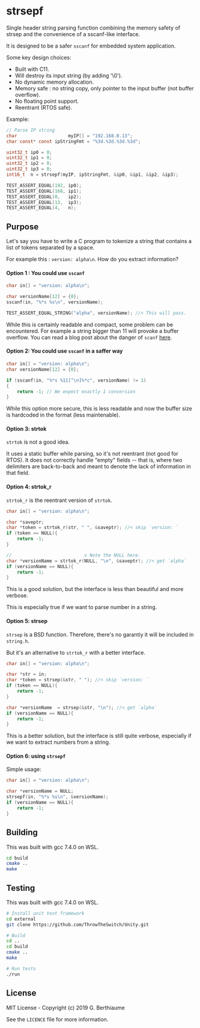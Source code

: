 # strsepf

Single header string parsing function combining the memory safety of strsep and the convenience of a sscanf-like interface.

It is designed to be a safer `sscanf` for embedded system application.

Some key design choices:

- Built with C11.
- Will destroy its input string (by adding '\0').
- No dynamic memory allocation.
- Memory safe : no string copy, only pointer to the input buffer (not buffer overflow).
- No floating point support.
- Reentrant (RTOS safe).

Example:

```c
// Parse IP string
char                   myIP[] = "192.168.0.13";
char const* const ipStringFmt = "%3d.%3d.%3d.%3d";

uint32_t ip0 = 0;
uint32_t ip1 = 0;
uint32_t ip2 = 0;
uint32_t ip3 = 0;
int16_t  n = strsepf(myIP, ipStringFmt, &ip0, &ip1, &ip2, &ip3);

TEST_ASSERT_EQUAL(192, ip0);
TEST_ASSERT_EQUAL(168, ip1);
TEST_ASSERT_EQUAL(0,   ip2);
TEST_ASSERT_EQUAL(13,  ip3);
TEST_ASSERT_EQUAL(4,   n);
```

## Purpose

Let's say you have to write a C program to tokenize a string that contains a list of tokens separated by a space.

For example this : `version: alpha\n`. How do you extract information?


#### Option 1 : You could use `sscanf`

```c
char in[] = "version: alpha\n";

char versionName[12] = {0};
sscanf(in, "%*s %s\n", versionName);

TEST_ASSERT_EQUAL_STRING("alpha", versionName); //< This will pass.
```

While this is certainly readable and compact, some problem can be encountered. For example a string bigger than 11 will provoke a buffer overflow.
You can read a blog post about the danger of `scanf` [here](http://sekrit.de/webdocs/c/beginners-guide-away-from-scanf.html).

#### Option 2: You could use `sscanf` in a saffer way

```c
char in[] = "version: alpha\n";
char versionName[12] = {0};

if (sscanf(in, "%*s %11[^\n]%*c", versionName) != 1)
{
    return -1; // We expect exactly 1 conversion
}
```

While this option more secure, this is less readable and now the buffer size is hardcoded in the format (less maintenable).


#### Option 3: strtok

`strtok` is not a good idea.

It uses a static buffer while parsing, so it's not reentrant (not good for RTOS).
It does not correctly handle "empty" fields -- that is, where two delimiters are back-to-back and meant to denote the lack of information in that field.

#### Option 4: strtok_r

`strtok_r` is the reentrant version of `strtok`.

```c
char in[] = "version: alpha\n";

char *saveptr;
char *token = strtok_r(str, " ", &saveptr); //< skip `version: `
if (token == NULL){
    return -1;
}

//                           v Note the NULL here.
char *versionName = strtok_r(NULL, "\n", &saveptr); //< get `alpha`
if (versionName == NULL){
    return -1;
}
```

This is a good solution, but the interface is less than beautiful and more verbose.

This is especially true if we want to parse number in a string.

#### Option 5: strsep

`strsep` is a BSD function. Therefore, there's no garantiy it will be included in `string.h`.

But it's an alternative to `strtok_r` with a better interface.

```c
char in[] = "version: alpha\n";

char *str = in;
char *token = strsep(&str, " "); //< skip `version: `
if (token == NULL){
    return -1;
}

char *versionName  = strsep(&str, "\n"); //< get `alpha`
if (versionName == NULL){
    return -1;
}
```

This is a better solution, but the interface is still quite verbose, especially if we want to extract numbers from a string.

#### Option 6: using `strsepf`

Simple usage:

```c
char in[] = "version: alpha\n";

char *versionName = NULL;
strsepf(in, "%*s %s\n", &versionName);
if (versionName == NULL){
    return -1;
}
```

## Building

This was built with gcc 7.4.0 on WSL.

```sh
cd build
cmake ..
make
```

## Testing

This was built with gcc 7.4.0 on WSL.

```sh
# Install unit test framework
cd external
git clone https://github.com/ThrowTheSwitch/Unity.git

# Build
cd ..
cd build
cmake ..
make

# Run tests
./run
```

## License

MIT License - Copyright (c) 2019 G. Berthiaume

See the `LICENCE` file for more information.

